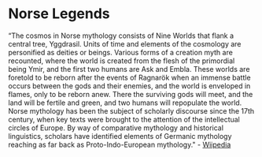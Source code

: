 # Norse Legends

“The cosmos in Norse mythology consists of Nine Worlds that flank a central tree, Yggdrasil. Units of time and elements of the cosmology are personified as deities or beings. Various forms of a creation myth are recounted, where the world is created from the flesh of the primordial being Ymir, and the first two humans are Ask and Embla. These worlds are foretold to be reborn after the events of Ragnarök when an immense battle occurs between the gods and their enemies, and the world is enveloped in flames, only to be reborn anew. There the surviving gods will meet, and the land will be fertile and green, and two humans will repopulate the world.
Norse mythology has been the subject of scholarly discourse since the 17th century, when key texts were brought to the attention of the intellectual circles of Europe. By way of comparative mythology and historical linguistics, scholars have identified elements of Germanic mythology reaching as far back as Proto-Indo-European mythology." - [Wiipedia](https://en.wikipedia.org/wiki/Norse_mythology)